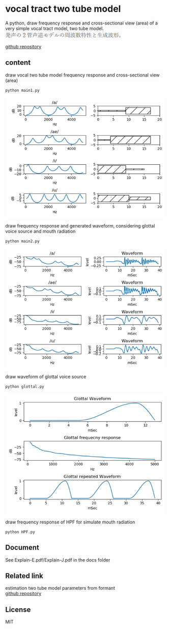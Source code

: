 # vocal tract two tube model    

A python, draw frequency response and cross-sectional view (area) of a very simple vocal tract model, two tube model.  
![sentence](figures/sentence1s.png)  
  
[github repository](https://github.com/shun60s/Vocal-Tube-Model)  

## content    

draw vocal two tube model frequency response and cross-sectional view (area)  
```
python main1.py
```
![figure1](figures/freq_resp_vocal_two_tube_model.png)  

  

draw frequency response and generated waveform, considering glottal voice source and mouth radiation  
```
python main2.py
```
![figure2](figures/freq_resp_vocal_two_tube_model_with_source_mouth_effect.png)  

  
draw waveform of glottal voice source  
```
python glottal.py
```
![figure3](figures/glottal_waveform.png)  

  

draw frequency response of HPF for simulate mouth radiation  
```
python HPF.py
```

## Document  

See Explain-E.pdf/Explain-J.pdf in the docs folder  
  
  
## Related link      

estimation two tube model parameters from formant  
[github repository](https://github.com/shun60s/Formant2TubeModel)  
  

## License    
MIT  
